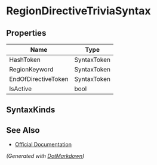 # RegionDirectiveTriviaSyntax

## Properties

| Name                | Type        |
| ------------------- | ----------- |
| HashToken           | SyntaxToken |
| RegionKeyword       | SyntaxToken |
| EndOfDirectiveToken | SyntaxToken |
| IsActive            | bool        |

## SyntaxKinds

## See Also

* [Official Documentation](https://docs.microsoft.com/en-us/dotnet/api/microsoft.codeanalysis.csharp.syntax.regiondirectivetriviasyntax)


*\(Generated with [DotMarkdown](http://github.com/JosefPihrt/DotMarkdown)\)*